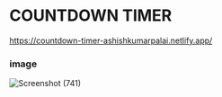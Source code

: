 # COUNTDOWN TIMER

https://countdown-timer-ashishkumarpalai.netlify.app/

### image

![Screenshot (741)](https://github.com/ashishkumarpalai/TECHNOHACKS-EDUTECH-INTERNSHIP/assets/112760336/600575a6-eedd-4536-add9-aea3c26de576)
